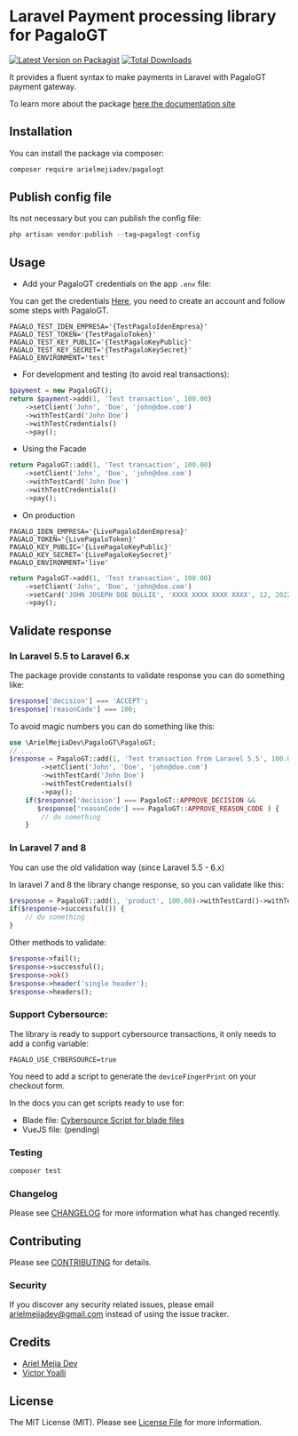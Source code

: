 # Laravel Payment processing library for PagaloGT

[![Latest Version on Packagist](https://img.shields.io/packagist/v/arielmejiadev/pagalogt.svg?style=flat-square)](https://packagist.org/packages/arielmejiadev/pagalogt)
[![Total Downloads](https://img.shields.io/packagist/dt/arielmejiadev/pagalogt.svg?style=flat-square)](https://packagist.org/packages/arielmejiadev/pagalogt)

It provides a fluent syntax to make payments in Laravel with PagaloGT payment gateway.

To learn more about the package [here the documentation site](https://laravel-pagalogt.netlify.app/)

## Installation

You can install the package via composer:

```bash
composer require arielmejiadev/pagalogt
```

## Publish config file

Its not necessary but you can publish the config file:

```php
php artisan vendor:publish --tag=pagalogt-config
```

## Usage

- Add your PagaloGT credentials on the app ```.env``` file:

You can get the credentials [Here](https://app.pagalocard.com/developerint), you need to create an account and follow some steps with PagaloGT.

```dotenv
PAGALO_TEST_IDEN_EMPRESA='{TestPagaloIdenEmpresa}'
PAGALO_TEST_TOKEN='{TestPagaloToken}'
PAGALO_TEST_KEY_PUBLIC='{TestPagaloKeyPublic}'
PAGALO_TEST_KEY_SECRET='{TestPagaloKeySecret}'
PAGALO_ENVIRONMENT='test'
```

- For development and testing (to avoid real transactions):

```php
$payment = new PagaloGT();
return $payment->add(1, 'Test transaction', 100.00)
    ->setClient('John', 'Doe', 'john@doe.com')
    ->withTestCard('John Doe')
    ->withTestCredentials()
    ->pay();
```

- Using the Facade

```php
return PagaloGT::add(1, 'Test transaction', 100.00)
    ->setClient('John', 'Doe', 'john@doe.com')
    ->withTestCard('John Doe')
    ->withTestCredentials()
    ->pay();
```

- On production

```dotenv
PAGALO_IDEN_EMPRESA='{LivePagaloIdenEmpresa}'                                             
PAGALO_TOKEN='{LivePagaloToken}'
PAGALO_KEY_PUBLIC='{LivePagaloKeyPublic}'
PAGALO_KEY_SECRET='{LivePagaloKeySecret}'
PAGALO_ENVIRONMENT='live'
```

```php
return PagaloGT->add(1, 'Test transaction', 100.00)
    ->setClient('John', 'Doe', 'john@doe.com')
    ->setCard('JOHN JOSEPH DOE DULLIE', 'XXXX XXXX XXXX XXXX', 12, 2022, 742)
    ->pay();
```

## Validate response

### In Laravel 5.5 to Laravel 6.x

The package provide constants to validate response you can do something like:

```php
$response['decision'] === 'ACCEPT';
$response['reasonCode'] === 100;
```

To avoid magic numbers you can do something like this:


```php
use \ArielMejiaDev\PagaloGT\PagaloGT;
// ...
$response = PagaloGT::add(1, 'Test transaction from Laravel 5.5', 100.00)
        ->setClient('John', 'Doe', 'john@doe.com')
        ->withTestCard('John Doe')
        ->withTestCredentials()
        ->pay();
    if($response['decision'] === PagaloGT::APPROVE_DECISION && 
       $response['reasonCode'] === PagaloGT::APPROVE_REASON_CODE ) {
        // do something
    }
```

### In Laravel 7 and 8

You can use the old validation way (since Laravel 5.5 - 6.x)

In laravel 7 and 8 the library change response, so you can validate like this:

```php
$response = PagaloGT::add(1, 'product', 100.00)->withTestCard()->withTestCredentials()->pay();
if($response->successful()) {
    // do something
}
```

Other methods to validate:

```php
$response->fail();
$response->successful();
$response->ok()
$response->header('single header');
$response->headers();
```

### Support Cybersource:

The library is ready to support cybersource transactions, it only needs to add a config variable:

```dotenv
PAGALO_USE_CYBERSOURCE=true
```

You need to add a script to generate the ```deviceFingerPrint``` on your checkout form.

In the docs you can get scripts ready to use for:

- Blade file: [Cybersource Script for blade files](BLADESCRIPT.md)
- VueJS file: (pending)

### Testing

``` bash
composer test
```

### Changelog

Please see [CHANGELOG](CHANGELOG.md) for more information what has changed recently.

## Contributing

Please see [CONTRIBUTING](CONTRIBUTING.md) for details.

### Security

If you discover any security related issues, please email arielmejiadev@gmail.com instead of using the issue tracker.

## Credits

- [Ariel Mejia Dev](https://github.com/arielmejiadev)
- [Victor Yoalli](https://github.com/victoryoalli)

## License

The MIT License (MIT). Please see [License File](LICENSE.md) for more information.
